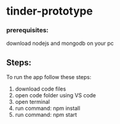 # tinder-prototype 
### prerequisites: 
download nodejs and mongodb on your pc
## Steps:
To run the app follow these steps:
1. download code files
2. open code folder using VS code
3. open terminal
4. run command: npm install
5. run command: npm start
